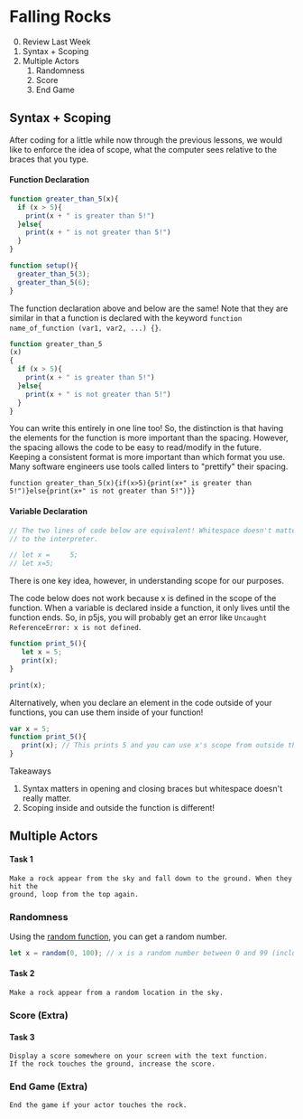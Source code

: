 # Falling Rocks
0. Review Last Week
1. Syntax + Scoping
2. Multiple Actors
   1. Randomness
   2. Score
   3. End Game


## Syntax + Scoping

After coding for a little while now through the previous lessons, we would like
to enforce the idea of scope, what the computer sees relative to the braces that
you type.


#### Function Declaration
```javascript
function greater_than_5(x){
  if (x > 5){
    print(x + " is greater than 5!")
  }else{
    print(x + " is not greater than 5!")
  }
}

function setup(){
  greater_than_5(3);
  greater_than_5(6);
}
```

The function declaration above and below are the same! Note that they are
similar in that a function is declared with the keyword `function
name_of_function (var1, var2, ...) {}`.

```javascript
function greater_than_5
(x)
{
  if (x > 5){
    print(x + " is greater than 5!")
  }else{
    print(x + " is not greater than 5!")
  }
}
```

You can write this entirely in one line too! So, the distinction is that having
the elements for the function is more important than the spacing. However, the
spacing allows the code to be easy to read/modify in the future. Keeping a
consistent format is more important than which format you use. Many software
engineers use tools called linters to "prettify" their spacing.

`function greater_than_5(x){if(x>5){print(x+" is greater than 5!")}else{print(x+" is not greater than 5!")}}`

#### Variable Declaration

```javascript
// The two lines of code below are equivalent! Whitespace doesn't matter
// to the interpreter.

// let x =     5;
// let x=5;
```

There is one key idea, however, in understanding scope for our purposes.

The code below does not work because x is defined in the scope of the function.
When a variable is declared inside a function, it only lives until the function
ends. So, in p5js, you will probably get an error like `Uncaught ReferenceError:
x is not defined`.
```javascript
function print_5(){
   let x = 5;
   print(x);
}

print(x);
```

Alternatively, when you declare an element in the code outside of your
functions, you can use them inside of your function!
```javascript
var x = 5;
function print_5(){
   print(x); // This prints 5 and you can use x's scope from outside the function!
}

```

Takeaways
1. Syntax matters in opening and closing braces but whitespace doesn't really matter.
2. Scoping inside and outside the function is different!


## Multiple Actors

#### Task 1
```
Make a rock appear from the sky and fall down to the ground. When they hit the
ground, loop from the top again.
```
### Randomness

Using the [random function](http://p5js.org/reference/#/p5/random), you can get
a random number.

```javascript
let x = random(0, 100); // x is a random number between 0 and 99 (inclusive).
```

#### Task 2
```
Make a rock appear from a random location in the sky.
```

### Score (Extra)
#### Task 3
```
Display a score somewhere on your screen with the text function.
If the rock touches the ground, increase the score.
```

### End Game (Extra)
```
End the game if your actor touches the rock.
```
